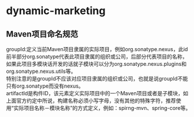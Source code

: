 # dynamic-marketing

## Maven项目命名规范
groupId:定义当前Maven项目隶属的实际项目，例如org.sonatype.nexus，此id前半部分org.sonatype代表此项目隶属的组织或公司，后部分代表项目的名称，如果此项目多模块话开发的话就子模块可以分为org.sonatype.nexus.plugins和org.sonatype.nexus.utils等。  
特别注意的是groupId不应该对应项目隶属的组织或公司，也就是说groupId不能只有org.sonatype而没有nexus。  
artifactId是构件ID，该元素定义实际项目中的一个Maven项目或者是子模块，如上面官方约定中所说，构建名称必须小写字母，没有其他的特殊字符，推荐使用“实际项目名称－模块名称”的方式定义，例如：spirng-mvn、spring-core等。